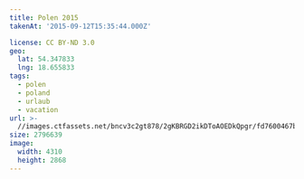 ```yaml
---
title: Polen 2015
takenAt: '2015-09-12T15:35:44.000Z'

license: CC BY-ND 3.0
geo:
  lat: 54.347833
  lng: 18.655833
tags:
  - polen
  - poland
  - urlaub
  - vacation
url: >-
  //images.ctfassets.net/bncv3c2gt878/2gKBRGD2ikDToAOEDkQpgr/fd7600467be0e5409bf999bac0ffce92/polen-2015_25325012164_o
size: 2796639
image:
  width: 4310
  height: 2868
---
```

